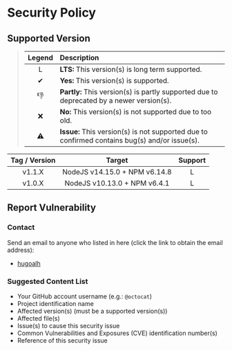 # Security Policy

## Supported Version

> | **Legend** | **Description** |
> |:-:|:--|
> | L | **LTS:** This version(s) is long term supported. |
> | ✔ | **Yes:** This version(s) is supported. |
> | 👎 | **Partly:** This version(s) is partly supported due to deprecated by a newer version(s). |
> | ❌ | **No:** This version(s) is not supported due to too old. |
> | ⚠ | **Issue:** This version(s) is not supported due to confirmed contains bug(s) and/or issue(s). |

| **Tag / Version** | **Target** | **Support** |
|:-:|:-:|:-:|
| v1.1.X | NodeJS v14.15.0 + NPM v6.14.8 | L |
| v1.0.X | NodeJS v10.13.0 + NPM v6.4.1 | L |

## Report Vulnerability

### Contact

Send an email to anyone who listed in here (click the link to obtain the email address):

- [hugoalh](https://github.com/hugoalh)

### Suggested Content List

- Your GitHub account username (e.g.: `@octocat`)
- Project identification name
- Affected version(s) (must be a supported version(s))
- Affected file(s)
- Issue(s) to cause this security issue
- Common Vulnerabilities and Exposures (CVE) identification number(s)
- Reference of this security issue
